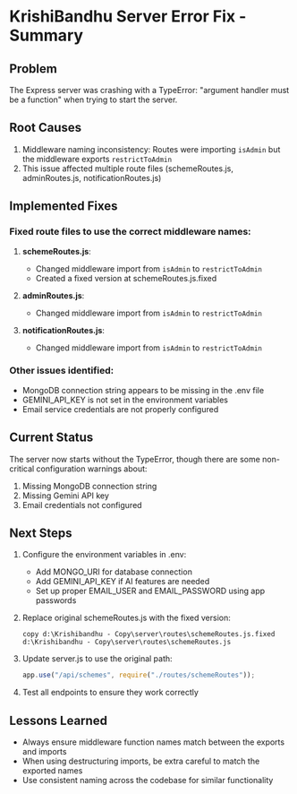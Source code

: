 # KrishiBandhu Server Error Fix - Summary

## Problem
The Express server was crashing with a TypeError: "argument handler must be a function" when trying to start the server.

## Root Causes
1. Middleware naming inconsistency: Routes were importing `isAdmin` but the middleware exports `restrictToAdmin`
2. This issue affected multiple route files (schemeRoutes.js, adminRoutes.js, notificationRoutes.js)

## Implemented Fixes

### Fixed route files to use the correct middleware names:
1. **schemeRoutes.js**:
   - Changed middleware import from `isAdmin` to `restrictToAdmin`
   - Created a fixed version at schemeRoutes.js.fixed

2. **adminRoutes.js**:
   - Changed middleware import from `isAdmin` to `restrictToAdmin`

3. **notificationRoutes.js**:
   - Changed middleware import from `isAdmin` to `restrictToAdmin`

### Other issues identified:
- MongoDB connection string appears to be missing in the .env file
- GEMINI_API_KEY is not set in the environment variables
- Email service credentials are not properly configured

## Current Status
The server now starts without the TypeError, though there are some non-critical configuration warnings about:
1. Missing MongoDB connection string
2. Missing Gemini API key
3. Email credentials not configured

## Next Steps
1. Configure the environment variables in .env:
   - Add MONGO_URI for database connection
   - Add GEMINI_API_KEY if AI features are needed
   - Set up proper EMAIL_USER and EMAIL_PASSWORD using app passwords

2. Replace original schemeRoutes.js with the fixed version:
   ```
   copy d:\Krishibandhu - Copy\server\routes\schemeRoutes.js.fixed d:\Krishibandhu - Copy\server\routes\schemeRoutes.js
   ```

3. Update server.js to use the original path:
   ```javascript
   app.use("/api/schemes", require("./routes/schemeRoutes"));
   ```

4. Test all endpoints to ensure they work correctly

## Lessons Learned
- Always ensure middleware function names match between the exports and imports
- When using destructuring imports, be extra careful to match the exported names
- Use consistent naming across the codebase for similar functionality
